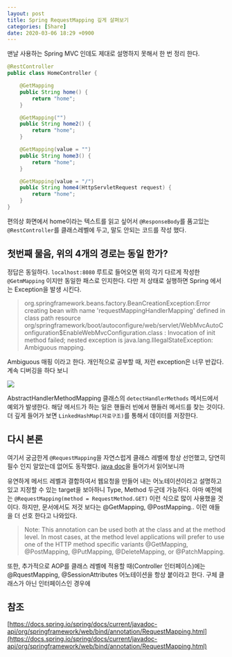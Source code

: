 ```yaml
---
layout: post
title: Spring RequestMapping 깊게 살펴보기
categories: [Share]
date: 2020-03-06 18:29 +0900
---
```


맨날 사용하는 Spring MVC 인데도 제대로 설명하지 못해서 한 번 정리 한다.

```java
@RestController
public class HomeController {

    @GetMapping
    public String home() {
        return "home";
    }

    @GetMapping("")
    public String home2() {
        return "home";
    }

    @GetMapping(value = "")
    public String home3() {
        return "home";
    }

    @GetMapping(value = "/")
    public String home4(HttpServletRequest request) {
        return "home";
    }
}
```

편의상 화면에서 home이라는 텍스트를 읽고 싶어서 `@ResponseBody`를 품고있는 `@RestController`를 클래스레벨에 두고, 말도 안되는 코드를 작성 했다.

## 첫번째 물음, 위의 4개의 경로는 동일 한가?

정답은 동일하다. `localhost:8080` 루트로 들어오면 위의 각기 다르게 작성한 `@GetmMapping` 이지만 동일한 패스로 인지한다.
다만 저 상태로 실행하면 Spring 에서는 Exception을 발생 시킨다.

> org.springframework.beans.factory.BeanCreationException:Error creating bean with name 'requestMappingHandlerMapping' defined in class path resource org/springframework/boot/autoconfigure/web/servlet/WebMvcAutoConfiguration\$EnableWebMvcConfiguration.class : Invocation of init method failed; nested exception is java.lang.IllegalStateException: Ambiguous mapping.

Ambiguous 매핑 이라고 한다. 개인적으로 공부할 때, 저런 exception은 너무 반갑다.
계속 디버깅을 하다 보니

![](https://user-images.githubusercontent.com/28615416/76073952-d2f67600-5fdd-11ea-831b-e9b62a492560.png)

AbstractHandlerMethodMapping 클래스의 `detectHandlerMethods` 메서드에서 예외가 발생한다. 해당 메서드가 하는 일은 핸들러 빈에서 핸들러 메서드를 찾는 것이다. 더 깊게 들어가 보면 `LinkedHashMap(자료구조)`를 통해서 데이터를 저장한다.

## 다시 본론

여기서 궁금한게 `@RequestMapping`을 자연스럽게 클래스 레벨에 항상 선언했고, 당연히 필수 인지 알았는데 없어도 동작했다.
[java doc](https://docs.spring.io/spring/docs/current/javadoc-api/org/springframework/web/bind/annotation/RequestMapping.html)을 들어가서 읽어보니까

유연하게 메서드 레벨과 결합하여서 웹요청을 만들어 내는 어노테이션이라고 설명하고 있고
지정할 수 있는 target을 보아하니 Type, Method 두군데 가능하다. 아마 예전에는 `@RequestMapping(method = RequestMethod.GET)` 이런 식으로 많이 사용했을 것이다. 하지만, 문서에서도 저것 보다는 @GetMapping, @PostMapping.. 이런 애들을 더 선호 한다고 나와있다.

> Note: This annotation can be used both at the class and at the method level. In most cases, at the method level applications will prefer to use one of the HTTP method specific variants @GetMapping, @PostMapping, @PutMapping, @DeleteMapping, or @PatchMapping.

또한, 추가적으로 AOP를 클래스 레벨에 적용할 때(Controller 인터페이스)에는 @RquestMapping, @SessionAttributes 어노테이션을 항상 붙이라고 한다. 구체 클래스가 아닌 인터페이스인 경우에

## 참조

[https://docs.spring.io/spring/docs/current/javadoc-api/org/springframework/web/bind/annotation/RequestMapping.html](https://docs.spring.io/spring/docs/current/javadoc-api/org/springframework/web/bind/annotation/RequestMapping.html)

```

```
